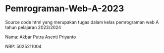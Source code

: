 # Pemrograman-Web-A-2023

Source code html yang merupakan tugas dalam kelas pemrograman web A tahun pelajaran 2023/2024

Nama: Akbar Putra Asenti Priyanto

NRP: 5025211004

